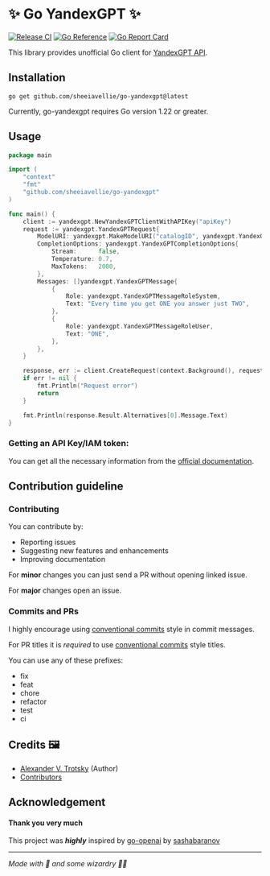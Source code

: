 # ✨ Go YandexGPT ✨
[![Release CI](https://github.com/sheeiavellie/go-yandexgpt/actions/workflows/semantic-release.yml/badge.svg)](https://github.com/sheeiavellie/go-yandexgpt/actions/workflows/semantic-release.yml)
[![Go Reference](https://pkg.go.dev/badge/github.com/sheeiavellie/go-yandexgpt.svg)](https://pkg.go.dev/github.com/sheeiavellie/go-yandexgpt)
[![Go Report Card](https://goreportcard.com/badge/github.com/sashabaranov/go-openai)](https://goreportcard.com/report/github.com/sheeiavellie/go-yandexgpt)

This library provides unofficial Go client for [YandexGPT API](https://cloud.yandex.ru/en/services/yandexgpt).

## Installation

```
go get github.com/sheeiavellie/go-yandexgpt@latest
```
Currently, go-yandexgpt requires Go version 1.22 or greater.


## Usage

```go
package main

import (
	"context"
	"fmt"
	"github.com/sheeiavellie/go-yandexgpt"
)

func main() {
	client := yandexgpt.NewYandexGPTClientWithAPIKey("apiKey")
	request := yandexgpt.YandexGPTRequest{
		ModelURI: yandexgpt.MakeModelURI("catalogID", yandexgpt.YandexGPTModelLite),
		CompletionOptions: yandexgpt.YandexGPTCompletionOptions{
			Stream:      false,
			Temperature: 0.7,
			MaxTokens:   2000,
		},
		Messages: []yandexgpt.YandexGPTMessage{
			{
				Role: yandexgpt.YandexGPTMessageRoleSystem,
				Text: "Every time you get ONE you answer just TWO",
			},
			{
				Role: yandexgpt.YandexGPTMessageRoleUser,
				Text: "ONE",
			},
		},
	}

	response, err := client.CreateRequest(context.Background(), request)
	if err != nil {
		fmt.Println("Request error")
		return
	}

	fmt.Println(response.Result.Alternatives[0].Message.Text)
}

```

### Getting an API Key/IAM token:

You can get all the necessary information from the [official documentation](https://cloud.yandex.ru/en/docs/yandexgpt/quickstart).

## Contribution guideline

### Contributing
You can contribute by:
- Reporting issues
- Suggesting new features and enhancements
- Improving documentation

For **minor** changes you can just send a PR without opening linked issue.

For **major** changes open an issue.

### Commits and PRs
I highly encourage using [conventional commits](https://www.conventionalcommits.org/en/v1.0.0/ "conventional commits") style in commit messages.

For PR titles it is *required* to use [conventional commits](https://www.conventionalcommits.org/en/v1.0.0/ "conventional commits") style titles.

You can use any of these prefixes:
- fix
- feat
- chore
- refactor
- test
- ci

## Credits 🖼️

- [Alexander V. Trotsky](https://github.com/sheeiavellie "Alexander V. Trotsky") (Author)
- [Contributors](https://github.com/sheeiavellie/go-yandexgpt/graphs/contributors "Contributors")

## Acknowledgement
#### Thank you very much

This project was ***highly*** inspired by [go-openai](https://github.com/sashabaranov/go-openai) by [sashabaranov](https://github.com/sashabaranov)
_______________
*Made with 💖 and some wizardry 🧙🔮*

